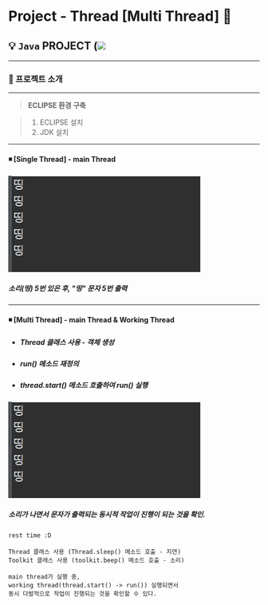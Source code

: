 # **Project - Thread [Multi Thread]**  🔻

 ## 💡 `Java` PROJECT (<img src="https://img.shields.io/badge/Java-17-purple">


---

### 🧾 프로젝트 소개 

---

>**ECLIPSE 환경 구축**

> 1. ECLIPSE 설치
> 2. JDK 설치

---


#### ◾ [Single Thread] - main Thread

<img src="img/sound_and_print.jpg">

##### 소리(띵) 5번 있은 후, "띵" 문자 5번 출력

---

#### ◾ [Multi Thread] - main Thread & Working Thread

- ##### Thread 클래스 사용 - 객체 생성
- ##### run() 메소드 재정의
- ##### thread.start() 메소드 호출하여 run() 실행

<img src="img/sound_and_print.jpg">

##### 소리가 나면서 문자가 출력되는 동시적 작업이 진행이 되는 것을 확인.

```
rest time :D

Thread 클래스 사용 (Thread.sleep() 메소드 호출 - 지연)
Toolkit 클래스 사용 (toolkit.beep() 메소드 호출 - 소리)

main thread가 실행 중, 
working thread(thread.start() -> run()) 실행되면서
동시 다발적으로 작업이 진행되는 것을 확인할 수 있다.

```


